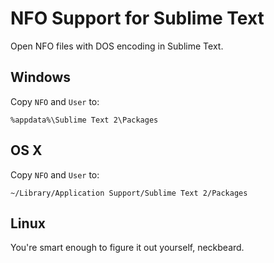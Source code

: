NFO Support for Sublime Text
============================

Open NFO files with DOS encoding in Sublime Text.


Windows
-------

Copy `NFO` and `User` to:

    %appdata%\Sublime Text 2\Packages


OS X
----

Copy `NFO` and `User` to:

    ~/Library/Application Support/Sublime Text 2/Packages


Linux
-----

You're smart enough to figure it out yourself, neckbeard.
